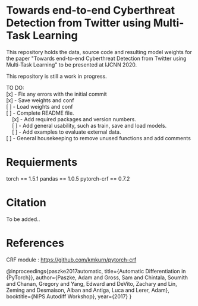 # Towards end-to-end Cyberthreat Detection from Twitter using Multi-Task Learning 

This repository holds the data, source code and resulting model weights for the paper "Towards end-to-end Cyberthreat Detection from Twitter using Multi-Task Learning" to be presented at IJCNN 2020.

This repository is still a work in progress.

TO DO: </br>
  [x] - Fix any errors with the initial commit </br>
  [x] - Save weights and conf </br>
  [ ] - Load weights and conf </br>
  [ ] - Complete README file. </br>
  &nbsp;&nbsp;&nbsp;  [x] - Add required packages and version numbers.</br>
  &nbsp;&nbsp;&nbsp;  [ ] - Add general usability, such as train, save and load models.</br>
  &nbsp;&nbsp;&nbsp; [ ] - Add examples to evaluate external data. </br>
  [ ] - General housekeeping to remove unused functions and add comments </br>

# Requierments
torch == 1.5.1
pandas == 1.0.5
pytorch-crf == 0.7.2

# Citation

To be added..

# References

CRF module : https://github.com/kmkurn/pytorch-crf

@inproceedings{paszke2017automatic,
 title={Automatic Differentiation in {PyTorch}},
 author={Paszke, Adam and Gross, Sam and Chintala, Soumith and Chanan, Gregory and Yang, Edward and DeVito, Zachary and Lin, Zeming and Desmaison, Alban and Antiga, Luca and Lerer, Adam},
 booktitle={NIPS Autodiff Workshop},
 year={2017}
}
